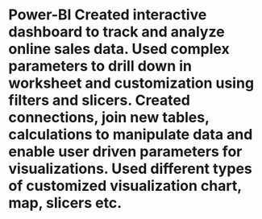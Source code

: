 # Power-BI Created interactive dashboard to track and analyze online sales data. Used complex parameters to drill down in worksheet and customization using filters and slicers. Created connections, join new tables, calculations to manipulate data and enable user driven parameters for visualizations. Used different types of customized visualization chart, map, slicers etc.
